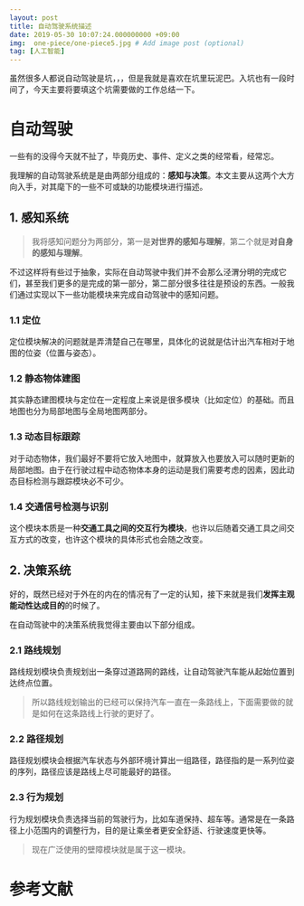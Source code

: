 ```yaml
---
layout: post
title: 自动驾驶系统描述
date: 2019-05-30 10:07:24.000000000 +09:00
img:  one-piece/one-piece5.jpg # Add image post (optional)
tag: [人工智能]
---
```


虽然很多人都说自动驾驶是坑，，，但是我就是喜欢在坑里玩泥巴。入坑也有一段时间了，今天主要将要填这个坑需要做的工作总结一下。
# 自动驾驶
一些有的没得今天就不扯了，毕竟历史、事件、定义之类的经常看，经常忘。

我理解的自动驾驶系统是是由两部分组成的：**感知与决策**。本文主要从这两个大方向入手，对其麾下的一些不可或缺的功能模块进行描述。

## 1. 感知系统

> 我将感知问题分为两部分，第一是**对世界的感知与理解**，第二个就是**对自身的感知与理解**。

不过这样将有些过于抽象，实际在自动驾驶中我们并不会那么泾渭分明的完成它们，甚至我们更多的是完成的第一部分，第二部分很多往往是预设的东西。一般我们通过实现以下一些功能模块来完成自动驾驶中的感知问题。

### 1.1 定位
定位模块解决的问题就是弄清楚自己在哪里，具体化的说就是估计出汽车相对于地图的位姿（位置与姿态）。

### 1.2 静态物体建图
其实静态建图模块与定位在一定程度上来说是很多模块（比如定位）的基础。而且地图也分为局部地图与全局地图两部分。

### 1.3 动态目标跟踪
对于动态物体，我们最好不要将它放入地图中，就算放入也要放入可以随时更新的局部地图。由于在行驶过程中动态物体本身的运动是我们需要考虑的因素，因此动态目标检测与跟踪模块必不可少。

### 1.4 交通信号检测与识别
这个模块本质是一种**交通工具之间的交互行为模块**，也许以后随着交通工具之间交互方式的改变，也许这个模块的具体形式也会随之改变。

## 2. 决策系统
好的，既然已经对于外在的内在的情况有了一定的认知，接下来就是我们**发挥主观能动性达成目的**的时候了。

在自动驾驶中的决策系统我觉得主要由以下部分组成。
### 2.1 路线规划
路线规划模块负责规划出一条穿过道路网的路线，让自动驾驶汽车能从起始位置到达终点位置。

> 所以路线规划输出的已经可以保持汽车一直在一条路线上，下面需要做的就是如何在这条路线上行驶的更好了。

### 2.2 路径规划
路径规划模块会根据汽车状态与外部环境计算出一组路径，路径指的是一系列位姿的序列，路径应该是路线上尽可能最好的路径。

### 2.3 行为规划
行为规划模块负责选择当前的驾驶行为，比如车道保持、超车等。通常是在一条路径上小范围内的调整行为，目的是让乘坐者更安全舒适、行驶速度更快等。

> 现在广泛使用的壁障模块就是属于这一模块。

# 参考文献

